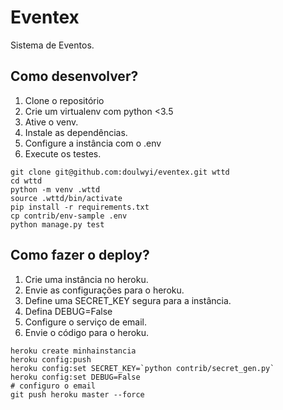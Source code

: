 # Eventex

Sistema de Eventos.

## Como desenvolver?
1. Clone o repositório
2. Crie um virtualenv com python <3.5
3. Ative o venv.
4. Instale as dependências.
5. Configure a instância com o .env
6. Execute os testes.

```console
git clone git@github.com:doulwyi/eventex.git wttd
cd wttd
python -m venv .wttd
source .wttd/bin/activate
pip install -r requirements.txt
cp contrib/env-sample .env
python manage.py test
```



## Como fazer o deploy?

1. Crie uma instância no heroku.
2. Envie as configurações para o heroku.
3. Define uma SECRET_KEY segura para a instância.
4. Defina DEBUG=False
5. Configure o serviço de email.
6. Envie o código para o heroku.

```console
heroku create minhainstancia
heroku config:push
heroku config:set SECRET_KEY=`python contrib/secret_gen.py`
heroku config:set DEBUG=False
# configuro o email
git push heroku master --force

```